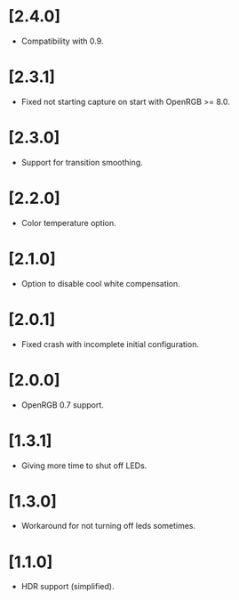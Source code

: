 # [2.4.0]

* Compatibility with 0.9.

# [2.3.1]

* Fixed not starting capture on start with OpenRGB >= 8.0.

# [2.3.0]

* Support for transition smoothing.

# [2.2.0]

* Color temperature option.

# [2.1.0]

* Option to disable cool white compensation.

# [2.0.1]

* Fixed crash with incomplete initial configuration.

# [2.0.0]

* OpenRGB 0.7 support.

# [1.3.1]

* Giving more time to shut off LEDs.

# [1.3.0]

* Workaround for not turning off leds sometimes.

# [1.1.0]

* HDR support (simplified).
